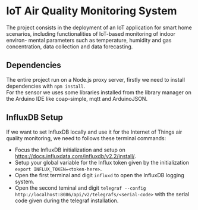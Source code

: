 # IoT Air Quality Monitoring System
The project consists in the deployment of an IoT application for smart home scenarios, including functionalities of IoT-based monitoring of indoor environ- mental parameters such as temperature, humidity and gas concentration, data collection and data forecasting.


## Dependencies 
The entire project run on a Node.js proxy server, firstly we need to install dependencies with `npm install`.<br>
For the sensor we uses some libraries installed from the library manager on the Arduino IDE like coap-simple, mqtt and ArduinoJSON. 


## InfluxDB Setup
If we want to set InfluxDB locally and use it for the Internet of Things air quality monitoring, we need to follows these terminal commands:
- Focus the InfluxDB initialization and setup on https://docs.influxdata.com/influxdb/v2.2/install/.
- Setup your global variable for the Influx token given by the initialization `export INFLUX_TOKEN=<token-here>`.
- Open the first terminal and digit `influxd` to open the InfluxDB logging system.
- Open the second teminal and digit `telegraf --config http://localhost:8086/api/v2/telegrafs/<serial-code>` with the serial code given during the telegraf installation.
